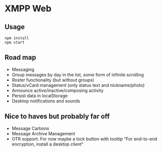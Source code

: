 # XMPP Web

## Usage

    npm install
    npm start

## Road map

- Messaging
- Group messages by day in the list, some form of infinite scrolling
- Roster functionality (but without groups)
- Status/vCard management (only status text and nickname/photo)
- Announce active/inactive/composing activity
- Persist data in localStorage
- Desktop notifications and sounds

## Nice to haves but probably far off

- Message Carbons
- Message Archive Management
- OTR support. For now maybe a lock button with tooltip "For end-to-end encryption, install a desktop client"
